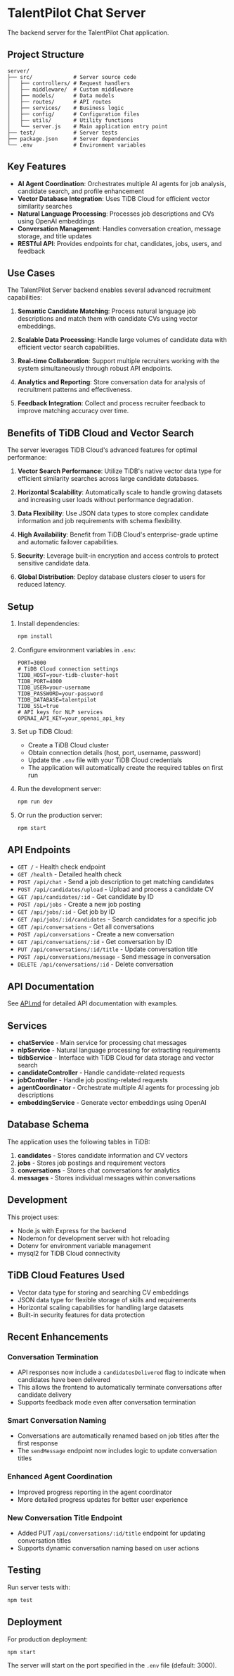 # TalentPilot Chat Server

The backend server for the TalentPilot Chat application.

## Project Structure

```
server/
├── src/             # Server source code
│   ├── controllers/ # Request handlers
│   ├── middleware/  # Custom middleware
│   ├── models/      # Data models
│   ├── routes/      # API routes
│   ├── services/    # Business logic
│   ├── config/      # Configuration files
│   ├── utils/       # Utility functions
│   └── server.js    # Main application entry point
├── test/            # Server tests
├── package.json     # Server dependencies
└── .env             # Environment variables
```

## Key Features

- **AI Agent Coordination**: Orchestrates multiple AI agents for job analysis, candidate search, and profile enhancement
- **Vector Database Integration**: Uses TiDB Cloud for efficient vector similarity searches
- **Natural Language Processing**: Processes job descriptions and CVs using OpenAI embeddings
- **Conversation Management**: Handles conversation creation, message storage, and title updates
- **RESTful API**: Provides endpoints for chat, candidates, jobs, users, and feedback

## Use Cases

The TalentPilot Server backend enables several advanced recruitment capabilities:

1. **Semantic Candidate Matching**: Process natural language job descriptions and match them with candidate CVs using vector embeddings.

2. **Scalable Data Processing**: Handle large volumes of candidate data with efficient vector search capabilities.

3. **Real-time Collaboration**: Support multiple recruiters working with the system simultaneously through robust API endpoints.

4. **Analytics and Reporting**: Store conversation data for analysis of recruitment patterns and effectiveness.

5. **Feedback Integration**: Collect and process recruiter feedback to improve matching accuracy over time.

## Benefits of TiDB Cloud and Vector Search

The server leverages TiDB Cloud's advanced features for optimal performance:

1. **Vector Search Performance**: Utilize TiDB's native vector data type for efficient similarity searches across large candidate databases.

2. **Horizontal Scalability**: Automatically scale to handle growing datasets and increasing user loads without performance degradation.

3. **Data Flexibility**: Use JSON data types to store complex candidate information and job requirements with schema flexibility.

4. **High Availability**: Benefit from TiDB Cloud's enterprise-grade uptime and automatic failover capabilities.

5. **Security**: Leverage built-in encryption and access controls to protect sensitive candidate data.

6. **Global Distribution**: Deploy database clusters closer to users for reduced latency.

## Setup

1. Install dependencies:
   ```bash
   npm install
   ```

2. Configure environment variables in `.env`:
   ```env
   PORT=3000
   # TiDB Cloud connection settings
   TIDB_HOST=your-tidb-cluster-host
   TIDB_PORT=4000
   TIDB_USER=your-username
   TIDB_PASSWORD=your-password
   TIDB_DATABASE=talentpilot
   TIDB_SSL=true
   # API keys for NLP services
   OPENAI_API_KEY=your_openai_api_key
   ```

3. Set up TiDB Cloud:
   - Create a TiDB Cloud cluster
   - Obtain connection details (host, port, username, password)
   - Update the `.env` file with your TiDB Cloud credentials
   - The application will automatically create the required tables on first run

4. Run the development server:
   ```bash
   npm run dev
   ```

5. Or run the production server:
   ```bash
   npm start
   ```

## API Endpoints

- `GET /` - Health check endpoint
- `GET /health` - Detailed health check
- `POST /api/chat` - Send a job description to get matching candidates
- `POST /api/candidates/upload` - Upload and process a candidate CV
- `GET /api/candidates/:id` - Get candidate by ID
- `POST /api/jobs` - Create a new job posting
- `GET /api/jobs/:id` - Get job by ID
- `GET /api/jobs/:id/candidates` - Search candidates for a specific job
- `GET /api/conversations` - Get all conversations
- `POST /api/conversations` - Create a new conversation
- `GET /api/conversations/:id` - Get conversation by ID
- `PUT /api/conversations/:id/title` - Update conversation title
- `POST /api/conversations/message` - Send message in conversation
- `DELETE /api/conversations/:id` - Delete conversation

## API Documentation

See [API.md](API.md) for detailed API documentation with examples.

## Services

- **chatService** - Main service for processing chat messages
- **nlpService** - Natural language processing for extracting requirements
- **tidbService** - Interface with TiDB Cloud for data storage and vector search
- **candidateController** - Handle candidate-related requests
- **jobController** - Handle job posting-related requests
- **agentCoordinator** - Orchestrate multiple AI agents for processing job descriptions
- **embeddingService** - Generate vector embeddings using OpenAI

## Database Schema

The application uses the following tables in TiDB:

1. **candidates** - Stores candidate information and CV vectors
2. **jobs** - Stores job postings and requirement vectors
3. **conversations** - Stores chat conversations for analytics
4. **messages** - Stores individual messages within conversations

## Development

This project uses:
- Node.js with Express for the backend
- Nodemon for development server with hot reloading
- Dotenv for environment variable management
- mysql2 for TiDB Cloud connectivity

## TiDB Cloud Features Used

- Vector data type for storing and searching CV embeddings
- JSON data type for flexible storage of skills and requirements
- Horizontal scaling capabilities for handling large datasets
- Built-in security features for data protection

## Recent Enhancements

### Conversation Termination
- API responses now include a `candidatesDelivered` flag to indicate when candidates have been delivered
- This allows the frontend to automatically terminate conversations after candidate delivery
- Supports feedback mode even after conversation termination

### Smart Conversation Naming
- Conversations are automatically renamed based on job titles after the first response
- The `sendMessage` endpoint now includes logic to update conversation titles

### Enhanced Agent Coordination
- Improved progress reporting in the agent coordinator
- More detailed progress updates for better user experience

### New Conversation Title Endpoint
- Added PUT `/api/conversations/:id/title` endpoint for updating conversation titles
- Supports dynamic conversation naming based on user actions

## Testing

Run server tests with:
```bash
npm test
```

## Deployment

For production deployment:
```bash
npm start
```

The server will start on the port specified in the `.env` file (default: 3000).